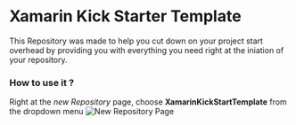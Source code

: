 # Xamarin Kick Starter Template

This Repository was made to help you cut down on your project start overhead by providing you with everything you need right at the iniation of your repository.

### How to use it ?

Right at the *new Repository* page, choose **XamarinKickStartTemplate** from the dropdown menu
![New Repository Page](https://ibb.co/7Wb60Cm)







